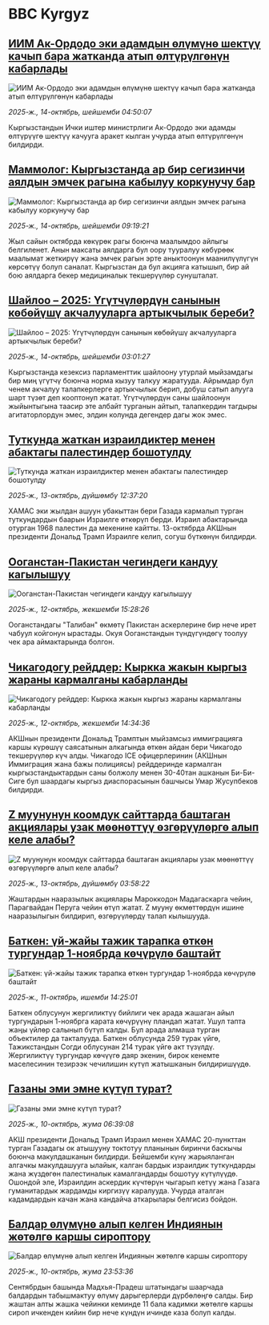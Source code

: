 # BBC Kyrgyz## [ИИМ Ак-Ордодо эки адамдын өлүмүнө шектүү качып бара жатканда атып өлтүрүлгөнүн кабарлады](https://www.bbc.com/kyrgyz/articles/ce8z0evg32zo?at_medium=RSS&at_campaign=rss?at_campaign=githubrss)![ИИМ Ак-Ордодо эки адамдын өлүмүнө шектүү качып бара жатканда атып өлтүрүлгөнүн кабарлады](https://ichef.bbci.co.uk/ace/ws/240/cpsprodpb/bfc2/live/1fffcf80-a8b9-11f0-92db-77261a15b9d2.jpg)_2025-ж., 14-октябрь, шейшемби 04:50:07_Кыргызстандын Ички иштер министрлиги Ак-Ордодо эки адамды өлтүрүүгө шектүү качууга аракет кылган учурда атып өлтүрүлгөнүн билдирди.## [Маммолог: Кыргызстанда ар бир сегизинчи аялдын эмчек рагына кабылуу коркунучу бар](https://www.bbc.com/kyrgyz/articles/c8exzx3rnedo?at_medium=RSS&at_campaign=rss?at_campaign=githubrss)![Маммолог: Кыргызстанда ар бир сегизинчи аялдын эмчек рагына кабылуу коркунучу бар](https://ichef.bbci.co.uk/ace/ws/240/cpsprodpb/1139/live/8c5793e0-a5ec-11f0-92db-77261a15b9d2.jpg)_2025-ж., 14-октябрь, шейшемби 09:19:21_Жыл сайын октябрда көкүрөк рагы боюнча маалымдоо айлыгы белгиленет. Анын максаты аялдарга бул оору тууралуу көбүрөөк маалымат жеткирүү жана эмчек рагын эрте аныктоонун маанилүүлүгүн көрсөтүү болуп саналат. Кыргызстан да бул акцияга катышып, бир ай бою аялдарга бекер медициналык текшерүүлөр сунушталат.## [Шайлоо – 2025: Үгүтчүлөрдүн санынын көбөйүшү акчалууларга артыкчылык береби?](https://www.bbc.com/kyrgyz/articles/cp3d5z23gkko?at_medium=RSS&at_campaign=rss?at_campaign=githubrss)![Шайлоо – 2025: Үгүтчүлөрдүн санынын көбөйүшү акчалууларга артыкчылык береби?](https://ichef.bbci.co.uk/ace/ws/240/cpsprodpb/5e74/live/3446b680-a868-11f0-928c-71dbb8619e94.jpg)_2025-ж., 14-октябрь, шейшемби 03:01:27_Кыргызстанда кезексиз парламенттик шайлоону утурлай мыйзамдагы бир миң үгүтчү боюнча норма кызуу талкуу жаратууда. Айрымдар бул ченем акчалуу талапкерлерге артыкчылык берип, добуш сатып алууга шарт түзөт деп кооптонуп жатат. Үгүтчүлөрдүн саны шайлоонун жыйынтыгына таасир эте албайт турганын айтып, талапкердин тагдыры агитаторлордун эмес, элдин колунда дегендер дагы жок эмес.## [Туткунда жаткан израилдиктер менен абактагы палестиндер бошотулду](https://www.bbc.com/kyrgyz/articles/c5yplk10w07o?at_medium=RSS&at_campaign=rss?at_campaign=githubrss)![Туткунда жаткан израилдиктер менен абактагы палестиндер бошотулду](https://ichef.bbci.co.uk/ace/ws/240/cpsprodpb/107b/live/f2a43630-a830-11f0-b741-177e3e2c2fc7.jpg)_2025-ж., 13-октябрь, дүйшөмбү 12:37:20_ХАМАС эки жылдан ашуун убакыттан бери Газада кармалып турган туткундардын баарын Израилге өткөрүп берди. Израил абактарында отурган 1968 палестин да мекенине кайтты. 13-октябрда АКШнын президенти Дональд Трамп Израилге келип, согуш бүткөнүн билдирди.## [Ооганстан-Пакистан чегиндеги кандуу кагылышуу](https://www.bbc.com/kyrgyz/articles/c62l2p9jvg4o?at_medium=RSS&at_campaign=rss?at_campaign=githubrss)![Ооганстан-Пакистан чегиндеги кандуу кагылышуу](https://ichef.bbci.co.uk/ace/ws/240/cpsprodpb/c057/live/818d4a50-a753-11f0-b741-177e3e2c2fc7.jpg)_2025-ж., 12-октябрь, жекшемби 15:28:26_Ооганстандагы "Талибан" өкмөтү Пакистан аскерлерине бир нече ирет чабуул койгонун ырастады. Окуя Ооганстандын түндүгүндөгү тоолуу чек ара аймактарында болгон.## [Чикагодогу рейддер: Кыркка жакын кыргыз жараны кармалганы кабарланды](https://www.bbc.com/kyrgyz/articles/c75q26exgqko?at_medium=RSS&at_campaign=rss?at_campaign=githubrss)![Чикагодогу рейддер: Кыркка жакын кыргыз жараны кармалганы кабарланды](https://ichef.bbci.co.uk/ace/ws/240/cpsprodpb/7708/live/00b1fed0-a505-11f0-92db-77261a15b9d2.jpg)_2025-ж., 12-октябрь, жекшемби 14:34:36_АКШнын президенти Дональд Трамптын мыйзамсыз иммиграцияга каршы күрөшүү саясатынын алкагында өткөн айдан бери Чикагодо текшерүүлөр күч алды. Чикагодо ICE офицерлеринин (АКШнын Иммиграция жана бажы полициясы) рейддеринде кармалган кыргызстандыктардын саны болжолу менен 30-40тан ашканын Би-Би-Сиге бул шаардагы кыргыз диаспорасынын башчысы Умар Жусупбеков билдирди.## [Z муунунун коомдук сайттарда баштаган акциялары узак мөөнөттүү өзгөрүүлөргө алып келе алабы?](https://www.bbc.com/kyrgyz/articles/cx2d9yz0g46o?at_medium=RSS&at_campaign=rss?at_campaign=githubrss)![Z муунунун коомдук сайттарда баштаган акциялары узак мөөнөттүү өзгөрүүлөргө алып келе алабы?](https://ichef.bbci.co.uk/ace/ws/240/cpsprodpb/08d1/live/da49b300-a3b0-11f0-b741-177e3e2c2fc7.jpg)_2025-ж., 13-октябрь, дүйшөмбү 03:58:22_Жаштардын нааразылык акциялары Мароккодон Мадагаскарга чейин, Парагвайдан Перуга чейин өтүп жатат. Z мууну өкмөттөрдүн ишине нааразылыгын билдирип, өзгөрүүлөрдү талап кылышууда.## [Баткен: үй-жайы тажик тарапка өткөн тургундар 1-ноябрда көчүрүлө баштайт](https://www.bbc.com/kyrgyz/articles/cvg92vgdrjro?at_medium=RSS&at_campaign=rss?at_campaign=githubrss)![Баткен: үй-жайы тажик тарапка өткөн тургундар 1-ноябрда көчүрүлө баштайт](https://ichef.bbci.co.uk/ace/ws/240/cpsprodpb/bdb4/live/a41ae180-a5c9-11f0-b741-177e3e2c2fc7.png)_2025-ж., 11-октябрь, ишемби 14:25:01_Баткен облусунун жергиликтүү бийлиги чек арада жашаган айыл тургундарын 1-ноябрга карата көчүрүүнү пландап жатат. Ушул тапта жаңы үйлөр салынып бүтүп калды. Бул арада алмаша турган объектилер да такталууда. Баткен облусунда 259 турак үйгө, Тажикстандын Согди облусунан 214 турак үйгө акт түзүлдү. Жергиликтүү тургундар көчүүгө даяр экенин, бирок кенемте маселесинин тезирээк чечилишин күтүп жатышканын билдиришүүдө.## [Газаны эми эмне күтүп турат?](https://www.bbc.com/kyrgyz/articles/cqxz5qed179o?at_medium=RSS&at_campaign=rss?at_campaign=githubrss)![Газаны эми эмне күтүп турат?](https://ichef.bbci.co.uk/ace/ws/240/cpsprodpb/acff/live/15f19670-a5a0-11f0-92db-77261a15b9d2.jpg)_2025-ж., 10-октябрь, жума 06:39:08_АКШ президенти Дональд Трамп Израил менен ХАМАС 20-пункттан турган Газадагы ок атышууну токтотуу планынын биринчи баскычы боюнча макулдашканын билдирди. Бейшемби күнү жарыяланган алгачкы макулдашууга ылайык, калган бардык израилдик туткундарды жана жүздөгөн палестиналык камалгандарды бошотуу күтүлүүдө. Ошондой эле, Израилдин аскердик күчтөрүн чыгарып кетүү жана Газага гуманитардык жардамды киргизүү каралууда. Учурда аталган кадамдардын качан жана кандайча аткарылары белгисиз бойдон.## [Балдар өлүмүнө алып келген Индиянын жөтөлгө каршы сироптору](https://www.bbc.com/kyrgyz/articles/cwyld4y73w9o?at_medium=RSS&at_campaign=rss?at_campaign=githubrss)![Балдар өлүмүнө алып келген Индиянын жөтөлгө каршы сироптору](https://ichef.bbci.co.uk/ace/ws/240/cpsprodpb/9082/live/c1e61290-a4d7-11f0-92db-77261a15b9d2.jpg)_2025-ж., 10-октябрь, жума 23:53:36_Сентябрдын башында Мадхья-Прадеш штатындагы шаарчада балдардын табышмактуу өлүмү дарыгерлерди дүрбөлөңгө салды. Бир жаштан алты жашка чейинки кеминде 11 бала кадимки жөтөлгө каршы сироп ичкенден кийин бир нече күндүн ичинде каза болуп калды.
